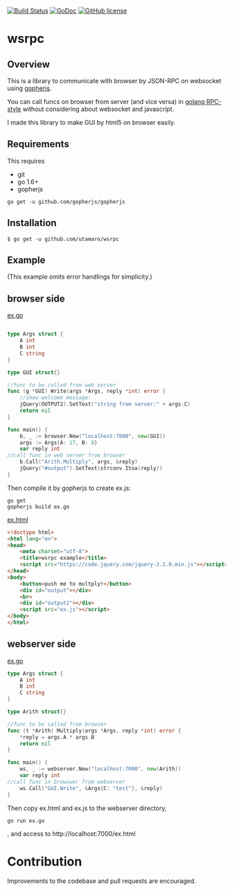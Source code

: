 [![Build Status](https://travis-ci.org/utamaro/wsrpc.svg?branch=master)](https://travis-ci.org/utamaro/wsrpc)
[![GoDoc](https://godoc.org/github.com/utamaro/wsrpc?status.svg)](https://godoc.org/github.com/utamaro/wsrpc)
[![GitHub license](https://img.shields.io/badge/license-MIT-blue.svg)](https://raw.githubusercontent.com/utamaro/wsrpc/master/LICENSE)


# wsrpc

## Overview

This is a library to communicate with browser by JSON-RPC on websocket using
[gopherjs](https://github.com/gopherjs/gopherjs).

You can call funcs on browser from server (and vice versa) in [golang RPC-style](https://golang.org/pkg/net/rpc/) without considering about websocket and javascript.

I made this library to make GUI by html5 on browser easily.


## Requirements

This requires

* git
* go 1.6+
* gopherjs
```
go get -u github.com/gopherjs/gopherjs
```

## Installation

    $ go get -u github.com/utamaro/wsrpc


## Example
(This example omits error handlings for simplicity.)

## browser side

[ex.go](https://github.com/utamaro/wsrpc/blob/master/example/browser/ex.go)

```go

type Args struct {
	A int
	B int
	C string
}

type GUI struct{}

//func to be called from web server
func (g *GUI) Write(args *Args, reply *int) error {
	//show welcome message:
	jQuery(OUTPUT2).SetText("string from server:" + args.C)
	return nil
}

func main() {
	b, _ := browser.New("localhost:7000", new(GUI))
	args := Args{A: 17, B: 8}
	var reply int
//call func in web server from browser 
	b.Call("Arith.Multiply", args, &reply)
	jQuery("#output").SetText(strconv.Itoa(reply))
}
```

Then compile it by gopherjs to create ex.js:

```
go get  
gopherjs build ex.go
```


[ex.html](https://github.com/utamaro/wsrpc/blob/master/example/browser/ex.html)
```html
<!doctype html>
<html lang="en">
<head>
    <meta charset="utf-8">
    <title>wsrpc example</title>
    <script src="https://code.jquery.com/jquery-2.2.0.min.js"></script>
</head>
<body>
    <button>push me to multply!</button>
    <div id="output"></div>
    <br>
    <div id="output2"></div>
    <script src="ex.js"></script>
</body>
</html>
```

## webserver side

[ex.go](https://github.com/utamaro/wsrpc/blob/master/example/webserver/ex.go)

```go
type Args struct {
	A int
	B int
	C string
}

type Arith struct{}

//func to be called from browser
func (t *Arith) Multiply(args *Args, reply *int) error {
	*reply = args.A * args.B
	return nil
}

func main() {
	ws, _ := webserver.New("localhost:7000", new(Arith))
	var reply int
//call func in browswer from webserver 
	ws.Call("GUI.Write", &Args{C: "test"}, &reply)
}
```

Then copy ex.html and ex.js to the webserver directory,
```
go run ex.go
```
, and access to http://localhost:7000/ex.html


# Contribution
Improvements to the codebase and pull requests are encouraged.


